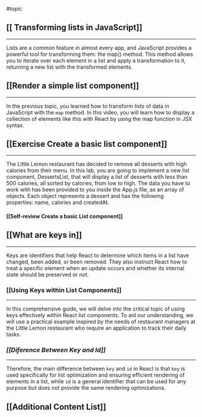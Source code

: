 #topic 
## [[ Transforming lists in JavaScript]]
___
Lists are a common feature in almost every app, and JavaScript provides a powerful tool for transforming them: the map() method. This method allows you to iterate over each element in a list and apply a transformation to it, returning a new list with the transformed elements.

## [[Render a simple list component]]
___
In the previous topic, you learned how to transform lists of data in JavaScript with the `map` method. In this video, you will learn how to display a collection of elements like this with React by using the map function in JSX syntax.

## [[Exercise Create a basic list component]]
___
The Little Lemon restaurant has decided to remove all desserts with high calories from their menu.
In this lab, you are going to implement a new list component, DessertsList, that will display a list of desserts with less than 500 calories, all sorted by calories, from low to high.
The data you have to work with has been provided to you inside the App.js file, as an array of objects. Each object represents a dessert and has the following properties: name, calories and createdAt.
#### [[Self-review Create a basic List component]]


## [[What are keys in]]
___
Keys are identifiers that help React to determine which items in a list have changed, been added, or been removed. They also instruct React how to treat a specific element when an update occurs and whether its internal state should be preserved or not.

### [[Using Keys within List Components]]
---
In this comprehensive guide, we will delve into the critical topic of using keys effectively within React list components. To aid our understanding, we will use a practical example inspired by the needs of restaurant managers at the Little Lemon restaurant who require an application to track their daily tasks.

### _[[Diference Between Key and Id]]_
___
Therefore, the main difference between `key` and `id` in React is that `key` is used specifically for list optimization and ensuring efficient rendering of elements in a list, while `id` is a general identifier that can be used for any purpose but does not provide the same rendering optimizations.

## [[Additional Content List]]